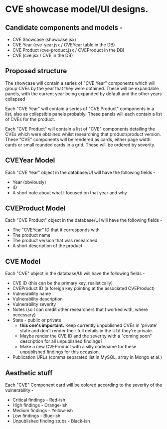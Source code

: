 # CVE showcase model/UI designs.

## Candidate components and models - 

* CVE Showcase (showcase.jsx)
* CVE Year (cve-year.jsx / CVEYear table in the DB)
* CVE Product (cve-product.jsx / CVEProduct in the DB)
* CVE (cve.jsx / CVE in the DB)

## Proposed structure
The showcase will contain a series of "CVE Year" components which will group CVEs by the year that they were obtained. These will be expandable panels, with the current year being expanded by default and the other years collapsed

Each "CVE Year" will contain a series of "CVE Product" components in a list, also as collapsible panels probably. These panels will each contain a list of CVEs for the product.

Each "CVE Product" will contain a list of "CVE" components detailing the CVEs which were obtained whilst researching that product/product version. These "CVE" components will be rendered as cards, either page width cards or small rounded cards in a grid. These will be ordered by severity.

## CVEYear Model
Each "CVE Year" object in the database/UI will have the following fields - 

* Year (obviously)
* ID
* A short note about what I focused on that year and why

## CVEProduct Model
Each "CVE Product" object in the database/UI will have the following fields - 

* The "CVEYear" ID that it corresponds with
* The product name
* The product version that was researched
* A short description of the product

## CVE Model
Each "CVE" object in the database/UI will have the following fields - 

* CVE ID (this can be the primary key, realistically)
* CVEProduct ID (a foreign key pointing at the associated CVEProduct)
* Vulnerability name
* Vulnerability description
* Vulnerability severity
* Notes (so I can credit other researchers that I worked with, where necessary)
* State - public or private
  * **this one's important.** Keep currently unpublished CVEs in 'private' state and don't render their full details in the UI if they're private.
  * Maybe render the CVE ID and the severity with a "coming soon" description for all unpublished findings?
  * Make a new CVEProduct with a silly codename for these unpublished findings for this occasion.
* Publication URLs (comma separated list in MySQL, array in Mongo et al.)

## Aesthetic stuff
Each "CVE" Component card will be colored according to the severity of the vulnerability -  

* Critical findings - Red-ish
* High findings - Orange-ish
* Medium findings - Yellow-ish
* Low findings - Blue-ish
* Unpublished finding stubs - Black-ish
